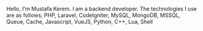 Hello, I'm Mustafa Kerem. I am a backend developer. The technologies I use are as follows;
PHP, Laravel, CodeIgniter, MySQL, MongoDB, MSSQL, Queue, Cache, Javascript, VueJS, Python, C++, Lua, Shell
